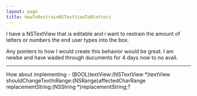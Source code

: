 ```yaml
---
layout: page
title: HowToRestrainNSTextViewToNletters
---
```


I have a NSTextView that is editable and i want to restrain the amount of letters or numbers the end user types into the box. 

Any pointers to how I would create this behavior would be great. I am newbe and have waded through ducuments for 4 days now to no avail.



----

How about implementing     - (BOOL)textView:(NSTextView *)textView shouldChangeTextInRange:(NSRange)affectedCharRange replacementString:(NSString *)replacementString;?

